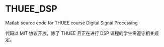 # THUEE_DSP

Matlab source code for THUEE course Digital Signal Processing

代码以 MIT 协议开放，除了 THUEE 且正在进行 DSP 课程的学生需遵守相关规定。
